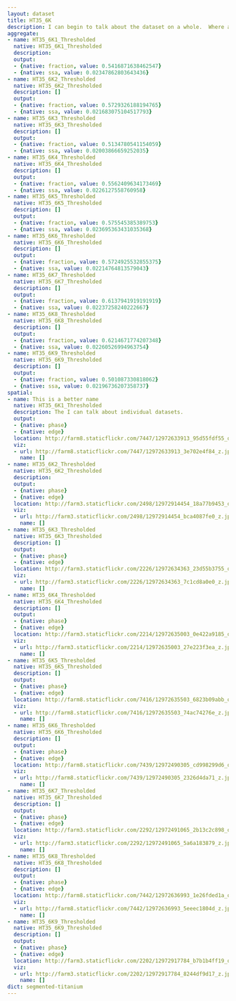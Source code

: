 ```yaml
---
layout: dataset
title: HT35_6K
description: I can begin to talk about the dataset on a whole.  Where and who it came from for example. The raw datasets were in a <a href="http://www.equipment.materials.gatech.edu/tool?id=320929">Scanning Electron Microscope</a>.
aggregate:
- name: HT35_6K1_Thresholded
  native: HT35_6K1_Thresholded
  description: 
  output:
  - {native: fraction, value: 0.5416871638462547}
  - {native: ssa, value: 0.02347862803643436}
- name: HT35_6K2_Thresholded
  native: HT35_6K2_Thresholded
  description: []
  output:
  - {native: fraction, value: 0.5729326188194765}
  - {native: ssa, value: 0.021683075104517793}
- name: HT35_6K3_Thresholded
  native: HT35_6K3_Thresholded
  description: []
  output:
  - {native: fraction, value: 0.5134780541154059}
  - {native: ssa, value: 0.02003866659252035}
- name: HT35_6K4_Thresholded
  native: HT35_6K4_Thresholded
  description: []
  output:
  - {native: fraction, value: 0.5562409634173469}
  - {native: ssa, value: 0.0226127558760958}
- name: HT35_6K5_Thresholded
  native: HT35_6K5_Thresholded
  description: []
  output:
  - {native: fraction, value: 0.575545385389753}
  - {native: ssa, value: 0.023695363431035368}
- name: HT35_6K6_Thresholded
  native: HT35_6K6_Thresholded
  description: []
  output:
  - {native: fraction, value: 0.5724925532855375}
  - {native: ssa, value: 0.02214764813579043}
- name: HT35_6K7_Thresholded
  native: HT35_6K7_Thresholded
  description: []
  output:
  - {native: fraction, value: 0.6137941919191919}
  - {native: ssa, value: 0.02237258240222667}
- name: HT35_6K8_Thresholded
  native: HT35_6K8_Thresholded
  description: []
  output:
  - {native: fraction, value: 0.6214671774207348}
  - {native: ssa, value: 0.02260526994963754}
- name: HT35_6K9_Thresholded
  native: HT35_6K9_Thresholded
  description: []
  output:
  - {native: fraction, value: 0.501087330818062}
  - {native: ssa, value: 0.02196736207358737}
spatial:
- name: This is a better name
  native: HT35_6K1_Thresholded
  description: The I can talk about individual datasets.
  output:
  - {native: phase}
  - {native: edge}
  location: http://farm8.staticflickr.com/7447/12972633913_95d55fdf55_o.png
  viz:
  - url: http://farm8.staticflickr.com/7447/12972633913_3e702e4f84_z.jpg
    name: []
- name: HT35_6K2_Thresholded
  native: HT35_6K2_Thresholded
  description: 
  output:
  - {native: phase}
  - {native: edge}
  location: http://farm3.staticflickr.com/2498/12972914454_18a77b9453_o.png
  viz:
  - url: http://farm3.staticflickr.com/2498/12972914454_bca4087fe0_z.jpg
    name: []
- name: HT35_6K3_Thresholded
  native: HT35_6K3_Thresholded
  description: []
  output:
  - {native: phase}
  - {native: edge}
  location: http://farm3.staticflickr.com/2226/12972634363_23d55b3755_o.png
  viz:
  - url: http://farm3.staticflickr.com/2226/12972634363_7c1cd8a0e0_z.jpg
    name: []
- name: HT35_6K4_Thresholded
  native: HT35_6K4_Thresholded
  description: []
  output:
  - {native: phase}
  - {native: edge}
  location: http://farm3.staticflickr.com/2214/12972635003_0e422a9185_o.png
  viz:
  - url: http://farm3.staticflickr.com/2214/12972635003_27e223f3ea_z.jpg
    name: []
- name: HT35_6K5_Thresholded
  native: HT35_6K5_Thresholded
  description: []
  output:
  - {native: phase}
  - {native: edge}
  location: http://farm8.staticflickr.com/7416/12972635503_6823b09abb_o.png
  viz:
  - url: http://farm8.staticflickr.com/7416/12972635503_74ac74276e_z.jpg
    name: []
- name: HT35_6K6_Thresholded
  native: HT35_6K6_Thresholded
  description: []
  output:
  - {native: phase}
  - {native: edge}
  location: http://farm8.staticflickr.com/7439/12972490305_cd998299d6_o.png
  viz:
  - url: http://farm8.staticflickr.com/7439/12972490305_2326d4da71_z.jpg
    name: []
- name: HT35_6K7_Thresholded
  native: HT35_6K7_Thresholded
  description: []
  output:
  - {native: phase}
  - {native: edge}
  location: http://farm3.staticflickr.com/2292/12972491065_2b13c2c898_o.png
  viz:
  - url: http://farm3.staticflickr.com/2292/12972491065_5a6a183879_z.jpg
    name: []
- name: HT35_6K8_Thresholded
  native: HT35_6K8_Thresholded
  description: []
  output:
  - {native: phase}
  - {native: edge}
  location: http://farm8.staticflickr.com/7442/12972636993_1e26fded1a_o.png
  viz:
  - url: http://farm8.staticflickr.com/7442/12972636993_5eeec1804d_z.jpg
    name: []
- name: HT35_6K9_Thresholded
  native: HT35_6K9_Thresholded
  description: []
  output:
  - {native: phase}
  - {native: edge}
  location: http://farm3.staticflickr.com/2202/12972917784_b7b1b4ff19_o.png
  viz:
  - url: http://farm3.staticflickr.com/2202/12972917784_8244df9d17_z.jpg
    name: []
dict: segmented-titanium
---
```


